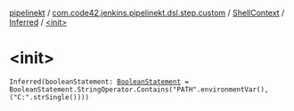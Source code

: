 [pipelinekt](../../../index.md) / [com.code42.jenkins.pipelinekt.dsl.step.custom](../../index.md) / [ShellContext](../index.md) / [Inferred](index.md) / [&lt;init&gt;](./-init-.md)

# &lt;init&gt;

`Inferred(booleanStatement: `[`BooleanStatement`](../../../com.code42.jenkins.pipelinekt.core.conditional/-boolean-statement/index.md)` = BooleanStatement.StringOperator.Contains("PATH".environmentVar(), ("C:".strSingle())))`